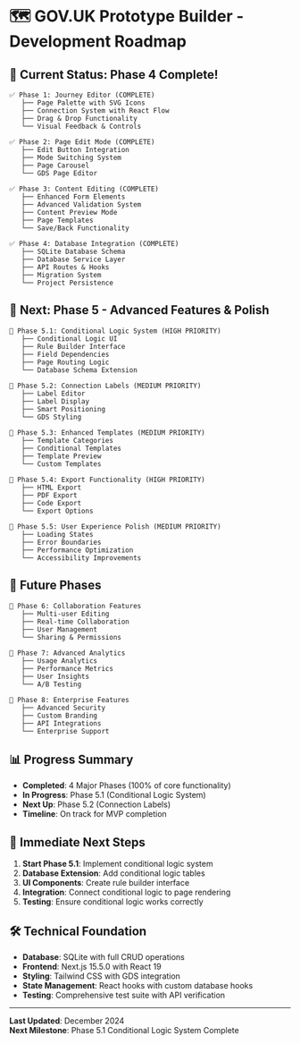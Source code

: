 # 🗺️ GOV.UK Prototype Builder - Development Roadmap

## 🎯 **Current Status: Phase 4 Complete!**

```
✅ Phase 1: Journey Editor (COMPLETE)
   ├── Page Palette with SVG Icons
   ├── Connection System with React Flow
   ├── Drag & Drop Functionality
   └── Visual Feedback & Controls

✅ Phase 2: Page Edit Mode (COMPLETE)
   ├── Edit Button Integration
   ├── Mode Switching System
   ├── Page Carousel
   └── GDS Page Editor

✅ Phase 3: Content Editing (COMPLETE)
   ├── Enhanced Form Elements
   ├── Advanced Validation System
   ├── Content Preview Mode
   ├── Page Templates
   └── Save/Back Functionality

✅ Phase 4: Database Integration (COMPLETE)
   ├── SQLite Database Schema
   ├── Database Service Layer
   ├── API Routes & Hooks
   ├── Migration System
   └── Project Persistence
```

## 🚀 **Next: Phase 5 - Advanced Features & Polish**

```
🎯 Phase 5.1: Conditional Logic System (HIGH PRIORITY)
   ├── Conditional Logic UI
   ├── Rule Builder Interface
   ├── Field Dependencies
   ├── Page Routing Logic
   └── Database Schema Extension

🎯 Phase 5.2: Connection Labels (MEDIUM PRIORITY)
   ├── Label Editor
   ├── Label Display
   ├── Smart Positioning
   └── GDS Styling

🎯 Phase 5.3: Enhanced Templates (MEDIUM PRIORITY)
   ├── Template Categories
   ├── Conditional Templates
   ├── Template Preview
   └── Custom Templates

🎯 Phase 5.4: Export Functionality (HIGH PRIORITY)
   ├── HTML Export
   ├── PDF Export
   ├── Code Export
   └── Export Options

🎯 Phase 5.5: User Experience Polish (MEDIUM PRIORITY)
   ├── Loading States
   ├── Error Boundaries
   ├── Performance Optimization
   └── Accessibility Improvements
```

## 🔮 **Future Phases**

```
🚧 Phase 6: Collaboration Features
   ├── Multi-user Editing
   ├── Real-time Collaboration
   ├── User Management
   └── Sharing & Permissions

🚧 Phase 7: Advanced Analytics
   ├── Usage Analytics
   ├── Performance Metrics
   ├── User Insights
   └── A/B Testing

🚧 Phase 8: Enterprise Features
   ├── Advanced Security
   ├── Custom Branding
   ├── API Integrations
   └── Enterprise Support
```

## 📊 **Progress Summary**

- **Completed**: 4 Major Phases (100% of core functionality)
- **In Progress**: Phase 5.1 (Conditional Logic System)
- **Next Up**: Phase 5.2 (Connection Labels)
- **Timeline**: On track for MVP completion

## 🎯 **Immediate Next Steps**

1. **Start Phase 5.1**: Implement conditional logic system
2. **Database Extension**: Add conditional logic tables
3. **UI Components**: Create rule builder interface
4. **Integration**: Connect conditional logic to page rendering
5. **Testing**: Ensure conditional logic works correctly

## 🛠️ **Technical Foundation**

- **Database**: SQLite with full CRUD operations
- **Frontend**: Next.js 15.5.0 with React 19
- **Styling**: Tailwind CSS with GDS integration
- **State Management**: React hooks with custom database hooks
- **Testing**: Comprehensive test suite with API verification

---

**Last Updated**: December 2024  
**Next Milestone**: Phase 5.1 Conditional Logic System Complete
